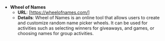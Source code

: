 - **Wheel of Names**
  - **URL**: [https://wheelofnames.com/]
  - **Details**: Wheel of Names is an online tool that allows users to create and customize random name picker wheels. It can be used for activities such as selecting winners for giveaways, and games, or choosing names for group activities.
